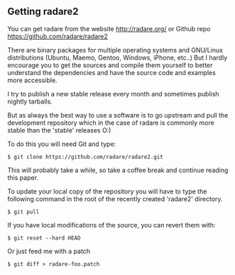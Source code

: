 ## Getting radare2

You can get radare from the website http://radare.org/ or Github repo https://github.com/radare/radare2

There are binary packages for multiple operating systems and GNU/Linux distributions (Ubuntu, Maemo, Gentoo, Windows, iPhone, etc..) But I hardly encourage you to get the sources and compile them yourself to better understand the dependencies and have the source code and examples more accessible.

I try to publish a new stable release every month and sometimes publish nightly tarballs.

But as always the best way to use a software is to go upstream and pull the development repository which in the case of radare is commonly more stable than the 'stable' releases O:)

To do this you will need Git and type:

    $ git clone https://github.com/radare/radare2.git

This will probably take a while, so take a coffee break and continue reading this paper.

To update your local copy of the repository you will have to type the following command in the root of the recently created 'radare2' directory.

    $ git pull

If you have local modifications of the source, you can revert them with:

    $ git reset --hard HEAD

Or just feed me with a patch

    $ git diff > radare-foo.patch

